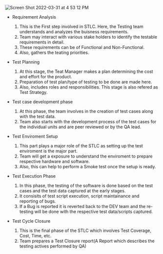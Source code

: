 ![Screen Shot 2022-03-31 at 4 53 12 PM](https://user-images.githubusercontent.com/77274387/161147758-bbcb58c1-8395-423e-bda0-6eaf8f08a024.png)

* Requirement Analysis 
    1. This is the First step involved in STLC. Here, the Testing team understands and analyzes the buisness requirements.
    2. Team may interact with various stake holders to identify the testable requirements in detail.
    3. These requirements can be of Functional and Non-Functional.
    4. Also, gathers the teating priorities.
    
* Test Planning 
    1. At this stage, the Teat Manager makes a plan determining the cost and effort for the product.
    2. Preparation of test plan/type of testing to be done are made here.
    3. Also, includes roles and responsibilities.
  This stage is also refered as Test Strategy.

* Test case development phase
    1. At this phase, the team involves in the creation of test cases along with the test data.
    2. Team also starts with the development process of the test cases for the individual units and are peer reviewed or by the QA lead.

* Test Enviroment Setup 
    1. This part plays a major role of the STLC as setting up the test enviroment is the major part.
    2. Team will get a exposure to understand the enviroment to prepare respective hardware and software.
    3. Also, this can help to perform a Smoke test once the setup is ready.

* Test Execution Phase
    1. In this phase, the testing of the software is done based on the test cases and the test data captured at the early stages.
    2. It consisits of test script execution, script maintainance and reporting of bugs.
    3. If a Bug is reported it is reverted back to the DEV team and the re-testing will be done with the respective test data/scripts captured.

* Test Cycle Closure
    1. This is the final phase of the STLC which involves Test Coverage, Cost, Time, etc.
    2. Team prepares a Test Closure report(A Report which describes the testing actives performed by QA)
